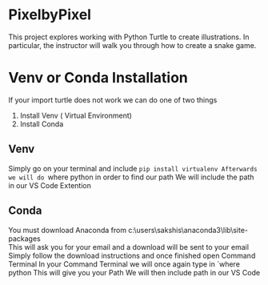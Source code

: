 # PixelbyPixel
This project explores working with Python Turtle to create illustrations. In particular, the instructor will walk you through how to create a snake game. 

# Venv or Conda Installation
If your import turtle does not work we can do one of two things 

1. Install Venv ( Virtual Environment)
2. Install Conda

## Venv

Simply go on your terminal and include `pip install virtualenv
Afterwards we will do `where python in order to find our path 
We will include the path in our VS Code Extention 

## Conda

You must download Anaconda from c:\users\sakshis\anaconda3\lib\site-packages\
This will ask you for your email and a download will be sent to your email
Simply follow the download instructions and once finished open Command Terminal
In your Command Terminal we will once again type in `where python
This will give you your Path
We will then include path in our VS Code
